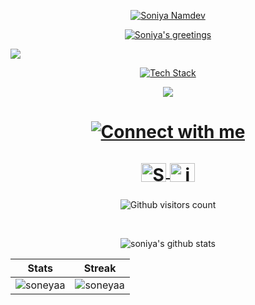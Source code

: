 <!-- HEADING -->
<div align="center">
  <p>
    <a href="https://github.com/soneyaa">
      <img src="https://readme-typing-svg.demolab.com?font=Fira+Code&size=22&duration=1&pause=1000&center=true&vCenter=true&repeat=false&random=false&width=510&height=25&lines=Soniya+Namdev" alt="Soniya Namdev"/> 
    </a>
  </p>
  
  <p>
    <a href="https://github.com/soneyaa">
      <img src="https://readme-typing-svg.demolab.com?font=Fira+Code&size=22&pause=1000&center=true&vCenter=true&random=false&width=510&height=30&lines=Hello+there!;I'm+a+full-stack+developer+from+India;Java+enthusiast;Cloud+maniac;Always+learning+new+things;Nice+to+meet+you!+Happy+coding!+🚀" alt="Soniya's greetings"/>
    </a>
  </p>
</div>

<img src="https://user-images.githubusercontent.com/73097560/115834477-dbab4500-a447-11eb-908a-139a6edaec5c.gif">

<!-- TECH STACK -->
<div align="center">
  <p>
    <a href="https://github.com/soneyaa">
      <img src="https://readme-typing-svg.demolab.com?font=Fira+Code&size=16&duration=1&pause=1000&center=true&vCenter=true&repeat=false&random=false&width=510&height=25&color=FFFFFF&lines=Languages+and+Tools" alt="Tech Stack"/> 
    </a>
  </p>

<div align="center">
  <a href="https://skillicons.dev">
    <img src="https://skillicons.dev/icons?i=java,react,js,py,c,cpp,docker,mysql,mongodb,express,bootstrap,html,css,vscode,idea,vercel,postman,github,git&perline=50&theme=dark" />
	</a>
</div>

<!-- CONNECT -->
<h1>
 <div align="center">
  <p>
    <a href="https://github.com/soneyaa">
      <img src="https://readme-typing-svg.demolab.com?font=Fira+Code&size=18&duration=1&pause=1000&center=true&vCenter=true&repeat=false&random=false&width=510&height=25&color=FFFFFF&lines=Connect+with+me" alt="Connect with me"/> 
    </a>
  </p>

  <p align="center">
   <a href="https://twitter.com/SoniyaNamdev2" target="blank">
    <img align="center" src="https://skillicons.dev/icons?i=twitter" alt="SoniyaNamdev2" height="30" width="40" />
   </a>
   <a href="https://www.linkedin.com/in/soniyanamdev/" target="blank">
    <img align="center" src="https://skillicons.dev/icons?i=linkedin" alt="in/soniyanamdev/" height="30" width="40" />
   </a>
  </p>
 </div> 
</h1>

<!-- VISITORS COUNT -->
<p align="center"> 
  <img src="https://komarev.com/ghpvc/?username=soneyaa&label=Visitors&color=09476f&style=flat" alt="Github visitors count" /> 
</p>

<!-- GITHUB STATS -->
<br/>
<p align="center">
 <img src="https://github-readme-stats.vercel.app/api/top-langs?username=soneyaa&title_color=56A076&icon_color=CC5160&text_color=8FD8C6&bg_color=00000000&show_icons=true&locale=en&layout=compact" alt="soniya's github stats" />
</p>

<!-- STATS TABLE -->
| Stats | Streak |
| :---: | :---: |
| <img src="https://github-readme-stats.vercel.app/api?username=soneyaa&title_color=56A076&icon_color=56A076&text_color=8FD8C6&bg_color=00000000&show_icons=true&locale=en&layout=compact" alt="soneyaa" /> | <img src="https://github-readme-streak-stats.herokuapp.com/?user=soneyaa&title_color=FA8C00&icon_color=CC5160&text_color=949CA5&bg_color=00000000&show_icons=true&locale=en&layout=compact&theme=gotham" alt="soneyaa" /> |
